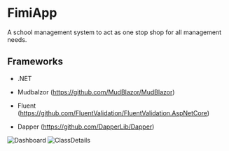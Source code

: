 # FimiApp

A school management system to act as one stop shop for all management needs.

## Frameworks
- .NET
* Mudbalzor (https://github.com/MudBlazor/MudBlazor)
+ Fluent (https://github.com/FluentValidation/FluentValidation.AspNetCore)
- Dapper (https://github.com/DapperLib/Dapper)

![Dashboard](https://github.com/njokichege/FimiApp/assets/22446877/e707e3bd-f4a0-40ac-9940-78a8d80e188b)
![ClassDetails](https://github.com/njokichege/FimiApp/assets/22446877/17aba646-399b-48e4-8ce1-2d191132f389)






